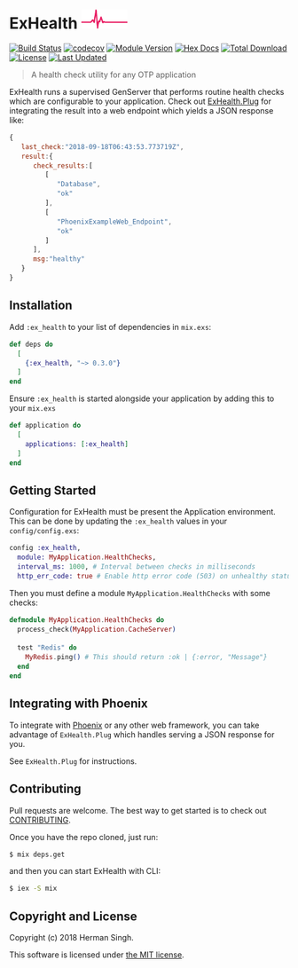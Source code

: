 # ExHealth ![ExHealth](./assets/logo.png)

[![Build Status](https://circleci.com/gh/Kartstig/ex_health/tree/master.svg?style=svg&circle-token=8ed28fee90111e2a034b0d71e0fcf8ae18bba641)](https://circleci.com/gh/Kartstig/ex_health/tree/master)
[![codecov](https://codecov.io/gh/Kartstig/ex_health/branch/master/graph/badge.svg)](https://codecov.io/gh/Kartstig/ex_health)
[![Module Version](https://img.shields.io/hexpm/v/ex_health.svg)](https://hex.pm/packages/ex_health)
[![Hex Docs](https://img.shields.io/badge/hex-docs-lightgreen.svg)](https://hexdocs.pm/ex_health/)
[![Total Download](https://img.shields.io/hexpm/dt/ex_health.svg)](https://hex.pm/packages/ex_health)
[![License](https://img.shields.io/hexpm/l/ex_health.svg)](https://github.com/Kartstig/ex_health/blob/master/LICENSE)
[![Last Updated](https://img.shields.io/github/last-commit/Kartstig/ex_health.svg)](https://github.com/Kartstig/ex_health/commits/master)

> A health check utility for any OTP application

ExHealth runs a supervised GenServer that performs routine health checks which
are configurable to your application. Check out [ExHealth.Plug](lib/ex_health/plug.ex)
for integrating the result into a web endpoint which yields a JSON response like:

```javascript
{
   last_check:"2018-09-18T06:43:53.773719Z",
   result:{
      check_results:[
         [
            "Database",
            "ok"
         ],
         [
            "PhoenixExampleWeb_Endpoint",
            "ok"
         ]
      ],
      msg:"healthy"
   }
}
```

## Installation

Add `:ex_health` to your list of dependencies in `mix.exs`:

```elixir
def deps do
  [
    {:ex_health, "~> 0.3.0"}
  ]
end
```

Ensure `:ex_health` is started alongside your application by adding this to
your `mix.exs`

```elixir
def application do
  [
    applications: [:ex_health]
  ]
end
```

## Getting Started

Configuration for ExHealth must be present the Application environment. This
can be done by updating the `:ex_health` values in your `config/config.exs`:

```elixir
config :ex_health,
  module: MyApplication.HealthChecks,
  interval_ms: 1000, # Interval between checks in milliseconds
  http_err_code: true # Enable http error code (503) on unhealthy status
```

Then you must define a module `MyApplication.HealthChecks` with some checks:

```elixir
defmodule MyApplication.HealthChecks do
  process_check(MyApplication.CacheServer)

  test "Redis" do
    MyRedis.ping() # This should return :ok | {:error, "Message"}
  end
end
```

## Integrating with Phoenix

To integrate with [Phoenix](https://hexdocs.pm/phoenix/Phoenix.html)
or any other web framework, you can take advantage of `ExHealth.Plug`
which handles serving a JSON response for you.

See `ExHealth.Plug` for instructions.

## Contributing

Pull requests are welcome. The best way to get started is to check out
[CONTRIBUTING](CONTRIBUTING.md).

Once you have the repo cloned, just run:

```bash
$ mix deps.get
```

and then you can start ExHealth with CLI:

```bash
$ iex -S mix
```

## Copyright and License

Copyright (c) 2018 Herman Singh.

This software is licensed under [the MIT license](./LICENSE).
